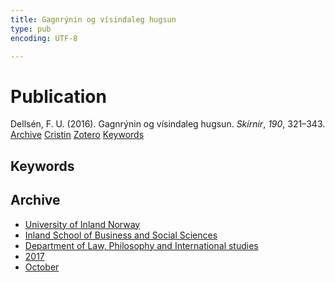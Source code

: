 ```yaml
---
title: Gagnrýnin og vísindaleg hugsun
type: pub
encoding: UTF-8

---
```

<h1>Publication</h1>
<article id="csl-bib-container-3EJNF8FI" class="csl-bib-container">
  <div class="csl-bib-body"> <div class="csl-entry">Dellsén, F. U. (2016). Gagnrýnin og vísindaleg hugsun. <i>Skírnir</i>, <i>190</i>, 321–343.</div> </div>
  <div class="csl-bib-buttons">
    <a href="#taxonomy-article-3EJNF8FI" alt="archive" class="csl-bib-button">Archive</a>
    <a href="https://app.cristin.no/results/show.jsf?id=1503975" alt="Cristin" class="csl-bib-button">Cristin</a>
    <a href="http://zotero.org/groups/5881554/items/3EJNF8FI" alt="Zotero" class="csl-bib-button">Zotero</a>
    <a href="#keywords-article-3EJNF8FI" alt="keywords" class="csl-bib-button">Keywords</a>
  </div>
  <div id="csl-bib-meta-container-3EJNF8FI"></div>
</article>
<div id="csl-bib-meta-3EJNF8FI" class="csl-bib-meta">
  <article id="keywords-article-3EJNF8FI" class="keywords-article">
    <h1>Keywords</h1>
    
  </article>
  <article id="taxonomy-article-3EJNF8FI" class="taxonomy-article">
    <h1>Archive</h1>
    <ul>
      <li><a href="{{< params subfolder >}}en/archive/?key=3DCRN523">University of Inland Norway</a></li>
      <li><a href="{{< params subfolder >}}en/archive/?key=DU8Q9LN9">Inland School of Business and Social Sciences</a></li>
      <li><a href="{{< params subfolder >}}en/archive/?key=ITYAG68H">Department of Law, Philosophy and International studies</a></li>
      <li><a href="{{< params subfolder >}}en/archive/?key=XDLKZVSJ">2017</a></li>
      <li><a href="{{< params subfolder >}}en/archive/?key=W8I2DF74">October</a></li>
    </ul>
  </article>
</div>

